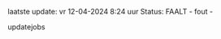 laatste update: 
vr 12-04-2024  8:24   uur 
Status: FAALT - fout - 
<div class="service R">updatejobs</div>